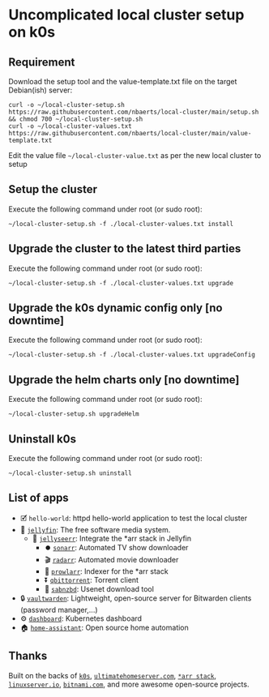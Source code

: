 # Uncomplicated local cluster setup on k0s

## Requirement
Download the setup tool and the value-template.txt file on the target Debian(ish) server:
```
curl -o ~/local-cluster-setup.sh https://raw.githubusercontent.com/nbaerts/local-cluster/main/setup.sh && chmod 700 ~/local-cluster-setup.sh
curl -o ~/local-cluster-values.txt https://raw.githubusercontent.com/nbaerts/local-cluster/main/value-template.txt
```
Edit the value file `~/local-cluster-value.txt` as per the new local cluster to setup

## Setup the cluster
Execute the following command under root (or sudo root):
```
~/local-cluster-setup.sh -f ./local-cluster-values.txt install
```

## Upgrade the cluster to the latest third parties
Execute the following command under root (or sudo root):
```
~/local-cluster-setup.sh -f ./local-cluster-values.txt upgrade
```

## Upgrade the k0s dynamic config only [no downtime]
Execute the following command under root (or sudo root):
```
~/local-cluster-setup.sh -f ./local-cluster-values.txt upgradeConfig
```

## Upgrade the helm charts only [no downtime]
Execute the following command under root (or sudo root):
```
~/local-cluster-setup.sh upgradeHelm
```

## Uninstall k0s
Execute the following command under root (or sudo root):
```
~/local-cluster-setup.sh uninstall
```

## List of apps
- 🗹 `hello-world`: httpd hello-world application to test the local cluster
- 🪼 [`jellyfin`](https://jellyfin.org/): The free software media system.
    - 🪼 [`jellyseerr`](https://github.com/fallenbagel/jellyseerr): Integrate the *arr stack in Jellyfin
        - ⏺️ [`sonarr`](https://sonarr.tv/): Automated TV show downloader
        - 🎬 [`radarr`](https://radarr.video/): Automated movie downloader
        - 🐯 [`prowlarr`](https://github.com/Prowlarr/Prowlarr): Indexer for the *arr stack
        - ⏬ [`qbittorrent`](https://www.qbittorrent.org/): Torrent client
        - 📰 [`sabnzbd`](https://sabnzbd.org/): Usenet download tool
- 🔒 [`vaultwarden`](https://github.com/dani-garcia/vaultwarden): Lightweight, open-source server for Bitwarden clients (password manager,...)
- ⚙️ [`dashboard`](https://github.com/kubernetes/dashboard/): Kubernetes dashboard
- 🏠 [`home-assistant`](https://www.home-assistant.io/): Open source home automation
<!-- 
- ☁️ [`nextcloud`](https://nextcloud.com/): Open source cloud platform
    - 🗄️ [`mariadb`](https://mariadb.org/): Database server
    - 📒 [`redis`](https://redis.io/): Remote Dictionary (caching) Server
-->

## Thanks
Built on the backs of [`k0s`](https://docs.k0sproject.io/stable/), [`ultimatehomeserver.com`](https://ultimatehomeserver.com/), [`*arr stack`](https://wiki.servarr.com/), [`linuxserver.io`](https://www.linuxserver.io/), [`bitnami.com`](https://bitnami.com/), and more awesome open-source projects.